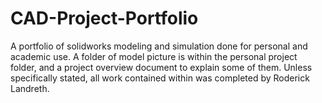 # CAD-Project-Portfolio
A portfolio of solidworks modeling and simulation done for personal and academic use.
A folder of model picture is within the personal project folder, and a project overview document to explain some of them.
Unless specifically stated, all work contained within was completed by Roderick Landreth.
